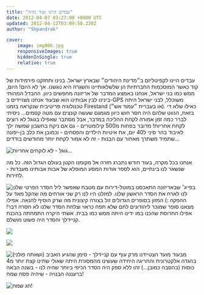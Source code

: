 ```yaml
---
title: "עבדים היינו ועוד נהיה"
date: 2012-04-07 03:27:00 +0000 UTC
updated: 2012-04-12T03:09:58.220Z
author: "Shpandrak"

cover:
    image: img006.jpg
    responsiveImages: true
    hiddenInSingle: true
    relative: true
---
```


עבדים היינו לקפיטליזם ב״מדינת היהודים״ שבארץ ישראל. בנינו ותחזקנו פירמידות של קוד כאשר המוסכמות החברתיות הן שלשלאותיינו והשגרה היא נוגשנו. אך לא היום! היום, ממש כמו בני ישראל, אנחנו באמצע המדבר של אריזונה מחפשים כיוון. ההבדל המהותי בינינו לבין אבותינו הוא שבעוד אנחנו מצויידים ב-GPS משוכלל, לבני ישראל היתה טכנולוגיה פריטיבית שנקראה בזמנו Firestand (או בעברית ״עמוד אש״). כאילו שלא די בזאת, הנווט שלהם היה חסר חוש כיוון מגמגם שעשה קונצים עם מטה קסמים... ניסיתי לברר כמה זמן אמורה לקחת ההליכה במדבר, אבל מסתבר שאפילו בגוגל לא רוצים לקחת אחריות! מדובר בפחות מ500 קילומטרים - גם אם ניקח בחשבון שמשה ילך לאיבוד בהר סיני ל40 יום, את איטיות הילדים והפסחים - וכמובן את כלב בן-יפונה שתמיד משתרך מאחור עם הבנות - זה לא אמור לקחת יותר מחודשים בודדים...

![](img001.jpg "גוגל - לא לוקחים אחריות...")

אנחנו בכל מקרה, בעוד חודש נתברג חזרה אל מקומנו הקטן בעולם הגדול הזה. כל מה שנשאר לנו בינתיים, הוא לספר אודות המסע המופלא של אבות אבותינו מעבדות - לחירות.

![](img002.jpg "ליל הסדר הפרטי שלנו")
בפייג׳ שבאריזונה התאכסנו במוטל-דירות עם מטבח שאפשר לנו לארח את הסדר הראשון שלנו. למזלנו היו לנו רק שני אורחים מה שהקל מאד על ההפקה :) המזון בסופרים הגדולים זול בצורה קיצונית מה שרק הוסיף להנאה. אפילו מצאנו סופר שמוכר ליהודונים לחם שלא תפח כראוי וצלחת הסדר שלנו לא חסרה דבר! אפילו החרוסת שהכנו במו ידינו היתה ממש כמו בבית. אשתי היקרה התמחתה בהכנת קניידלך והסדר היה פשוט מושלם.

![](img003.jpg)

![](img004.jpg)

![](img005.jpg "מרק עוף עם קניידלך - סימן שהגיע האביב (ושאתה פולני)")
מבעוד מועד הצטיידנו בהגדה אלקטרונית והחריגה היחידה שעשינו מהמסורת היתה שאולי שתינו קצת יותר מ4 כוסות (בהסבה כמובן...) זהו ללא ספק היה הסדר הכיפי ביותר שהיה לנו - בשנה הבאה ברעננה הבנויה - שיהיה פסח שמח!

![](img006.jpg "חג שמח!")
